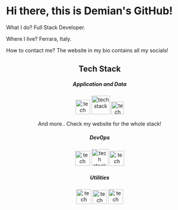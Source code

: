 <h1> Hi there, this is Demian's GitHub!</h1>

What I do? Full Stack Developer.

Where I live? Ferrara, Italy.

How to contact me? The website in my bio contains all my socials!

<!-- HTML -->

<h2 align="center"> Tech Stack </h2>

<h5 align="center"> Application and Data </h5>
<div align="center" dir="auto">
  <p dir="auto">
       <img src="https://img.stackshare.io/service/2538/kEpgHiC9.png" alt="tech stack" data-canonical-src="https://img.shields.io/badge/html5-       %23E34F26.svg?    style=for-the-badge&amp;logo=html5&amp;logoColor=white" style="width: 39px">
       <img src="https://img.stackshare.io/service/6727/css.png" alt="tech stack" data-canonical-src="https://img.shields.io/badge/html5-%23E34F26.svg?    style=for-the-badge&amp;logo=html5&amp;logoColor=white" style="width: 50px">
       <img src="https://cdn.worldvectorlogo.com/logos/javascript-1.svg" alt="tech stack" data-canonical-src="https://img.shields.io/badge/html5-%23E34F26.svg?    style=for-the-badge&amp;logo=html5&amp;logoColor=white" style="width: 34px">
      <p> And more.. Check my website for the whole stack! </p>
  </p>
</div>



<h5 align="center"> DevOps </h5>
<div align="center" dir="auto">
  <p dir="auto">
       <img src="https://img.stackshare.io/service/1046/git.png" alt="tech stack" data-canonical-src="https://img.shields.io/badge/html5-       %23E34F26.svg?    style=for-the-badge&amp;logo=html5&amp;logoColor=white" style="width: 40px">
       <img src="https://www.geekandjob.com/uploads/wiki/c620b14fbbc044bda55703f69c04b565.png" alt="tech stack" data-canonical-src="https://img.shields.io/badge/html5-%23E34F26.svg?    style=for-the-badge&amp;logo=html5&amp;logoColor=white" style="width: 45px">
        <img src="https://www.vectorlogo.zone/logos/visualstudio_code/visualstudio_code-icon.svg" alt="tech stack" data-canonical-src="https://img.shields.io/badge/html5-%23E34F26.svg?    style=for-the-badge&amp;logo=html5&amp;logoColor=white" style="width: 40px">
  </p>
</div>




<h5 align="center"> Utilities </h5>
<div align="center" dir="auto">
  <p dir="auto">
       <img src="https://www.vectorlogo.zone/logos/getpostman/getpostman-icon.svg" alt="tech stack" data-canonical-src="https://img.shields.io/badge/html5-       %23E34F26.svg?    style=for-the-badge&amp;logo=html5&amp;logoColor=white" style="width: 40px">
       <img src="https://www.vectorlogo.zone/logos/slack/slack-icon.svg" alt="tech stack" data-canonical-src="https://img.shields.io/badge/html5-%23E34F26.svg?    style=for-the-badge&amp;logo=html5&amp;logoColor=white" style="width: 38px">
    <img src="https://www.vectorlogo.zone/logos/zoomus/zoomus-icon.svg" alt="tech stack" data-canonical-src="https://img.shields.io/badge/html5-%23E34F26.svg?    style=for-the-badge&amp;logo=html5&amp;logoColor=white" style="width: 40px">
      
  </p>
</div>

